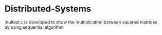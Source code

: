 # Distributed-Systems
multest.c is developed to show the multiplication between squared matrices by using sequential algorithm
